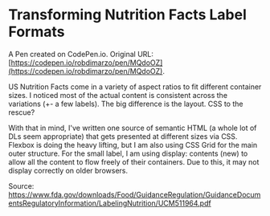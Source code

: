 # Transforming Nutrition Facts Label Formats

A Pen created on CodePen.io. Original URL: [https://codepen.io/robdimarzo/pen/MQdoOZ](https://codepen.io/robdimarzo/pen/MQdoOZ).

US Nutrition Facts come in a variety of aspect ratios to fit different container sizes. I noticed most of the actual content is consistent across the variations (+- a few labels). The big difference is the layout. CSS to the rescue?

With that in mind, I've written one source of semantic HTML (a whole lot of DLs seem appropriate) that gets presented at different sizes via CSS. Flexbox is doing the heavy lifting, but I am also using CSS Grid for the main outer structure. For the small label, I am using display: contents (new) to allow all the content to flow freely of their containers. Due to this, it may not display correctly on older browsers.

Source: https://www.fda.gov/downloads/Food/GuidanceRegulation/GuidanceDocumentsRegulatoryInformation/LabelingNutrition/UCM511964.pdf


